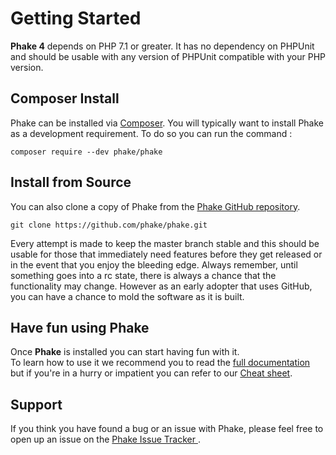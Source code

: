 Getting Started
===============

**Phake 4** depends on PHP 7.1 or greater. It has no dependency on PHPUnit and should be usable with
any version of PHPUnit compatible with your PHP version.

Composer Install
----------------
Phake can be installed via [Composer](https://github.com/composer/composer). You will typically want to install Phake
as a development requirement. To do so you can run the command :

```.console
composer require --dev phake/phake
```

Install from Source
-------------------
You can also clone a copy of Phake from the [Phake GitHub repository](https://github.com/phake/phake).

```{.console}
git clone https://github.com/phake/phake.git
```

Every attempt is made to keep the master branch stable and this should be usable for those that
immediately need features before they get released or in the event that you enjoy the bleeding edge.
Always remember, until something goes into a rc state, there is always a chance that the functionality
may change. However as an early adopter that uses GitHub, you can have a chance to mold the software
as it is built.

Have fun using Phake
--------------------

Once **Phake** is installed you can start having fun with it.<br />
To learn how to use it we recommend you to read the [full documentation](./doc/index.md) but if you're in a hurry or impatient you can refer to our [Cheat sheet](./cheat-sheet.md).

Support
-------

If you think you have found a bug or an issue with Phake, please feel free to open up an issue on the
[Phake Issue Tracker ](https://github.com/phake/phake/issues).
